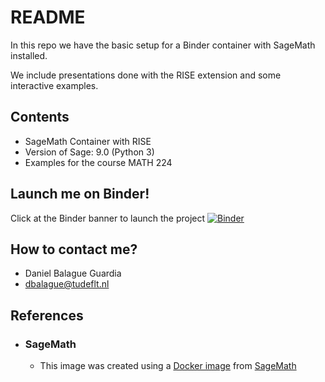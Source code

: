 # README #

In this repo we have the basic setup for a Binder container with SageMath installed.

We include presentations done with the RISE extension and some interactive examples.

## Contents
* SageMath Container with RISE
* Version of Sage: 9.0 (Python 3)
* Examples for the course MATH 224

## Launch me on Binder!

Click at the Binder banner to launch the project
[![Binder](https://mybinder.org/badge_logo.svg)](https://mybinder.org/v2/gh/dbalague/MATH224/master)

## How to contact me? ##

* Daniel Balague Guardia
* dbalague@tudeflt.nl

## References ##
- ### SageMath ###
    * This image was created using a [Docker image](https://hub.docker.com/r/sagemath/sagemath) from [SageMath](https://sagemath.org/) 
